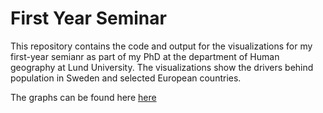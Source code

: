 # First Year Seminar

This repository contains the code and output for the visualizations for my first-year semianr as part of my PhD at the department of Human geography at Lund University. 
The visualizations show the drivers behind population in Sweden and selected European countries. 

The graphs can be found here [here](fy_viszs/graphs)

